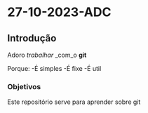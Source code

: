 # 27-10-2023-ADC

## Introdução

Adoro *trabalhar* _com_o **git**

Porque:
-É simples
-É fixe
-É util

### Objetivos
Este repositório serve para aprender sobre git